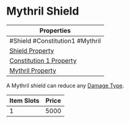 # Mythril Shield

| Properties                                                               |
| ------------------------------------------------------------------------ |
| #Shield #Constitution1 #Mythril                                          |
| [Shield Property](../Armor%20Properties/Shield%20Property.md)                 |
| [Constitution 1 Property](../Armor%20Properties/Constitution%20X%20Property.md) |
| [Mythril Property](../../../Material%20Properties/Mythril%20Property.md)      |

A Mythril shield can reduce any [Damage Type](../../../../../Damage%20Types/!Damage%20Types.md).

| Item Slots | Price |
| ---------- | ----- |
| 1          | 5000  |
